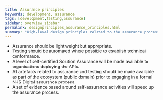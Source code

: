 ```yaml
---
title: Assurance principles
keywords: development, assurance
tags: [development,testing,assurance]
sidebar: overview_sidebar
permalink: designprinciples_assurance_principles.html
summary: "High-level design principles related to the assurance processes."
---
```


- Assurance should be light weight but appropriate.
- Testing should be automated where possible to establish technical conformance.
- A level of self-certified Solution Assurance will be made available to organisations deploying the APIs.
- All artefacts related to assurance and testing should be made available as part of the ecosystem (public domain) prior to engaging in a formal NHS Digital assurance process.
- A set of evidence based around self-assurance activities will speed up the assurance process.
